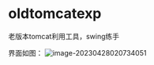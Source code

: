 # oldtomcatexp
老版本tomcat利用工具，swing练手

界面如图：
![image-20230428020734051](https://img2023.cnblogs.com/blog/3038812/202304/3038812-20230428020737258-1917591494.png)
